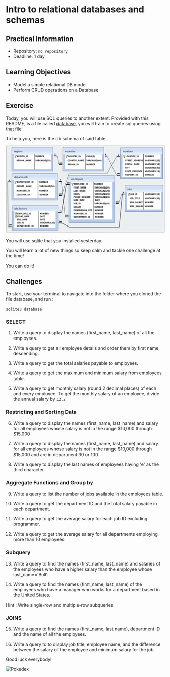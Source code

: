 # Intro to relational databases and schemas

## Practical Information

- Repository: `no repository`
- Deadline: 1 day

## Learning Objectives

- Model a simple relational DB model
- Perform CRUD operations on a Database

## Exercise

Today, you will use SQL queries to another extent.
Provided with this README, is a file called [database](./database), you will train to create sql queries using that file!

To help you, here is the db schema of said table.

![dbtable](./assets/dbschema.png)

You will use sqlite that you installed yesterday.

You will learn a lot of new things so keep calm and tackle one challenge at the time!

You can do it!

## Challenges

To start, use your terminal to navigate into the folder where you cloned the file database, and run :

```
sqlite3 database
```

### SELECT

1. Write a query to display the names (first_name, last_name) of all the employees.

2. Write a query to get all employee details and order them by first name, descending.

3. Write a query to get the total salaries payable to employees.

4. Write a query to get the maximum and minimum salary from employees table.

5. Write a query to get monthly salary (round 2 decimal places) of each and every employee. To get the monthly salary of an employee, divide the annual salary by `12,2`

### Restricting and Sorting Data

6. Write a query to display the names (first_name, last_name) and salary for all employees whose salary is not in the range $10,000 through $15,000

7. Write a query to display the names (first_name, last_name) and salary for all employees whose salary is not in the range $10,000 through $15,000 and are in department 30 or 100.

8. Write a query to display the last names of employees having 'e' as the third character.

### Aggregate Functions and Group by

9. Write a query to list the number of jobs available in the employees table.

10. Write a query to get the department ID and the total salary payable in each department.

11. Write a query to get the average salary for each job ID excluding programmer.

12. Write a query to get the average salary for all departments employing more than 10 employees.

### Subquery

13. Write a query to find the names (first_name, last_name) and salaries of the employees who have a higher salary than the employee whose last_name='Bull'.

14. Write a query to find the names (first_name, last_name) of the employees who have a manager who works for a department based in the United States.

Hint : Write single-row and multiple-row subqueries

### JOINS

15. Write a query to find the names (first_name, last name), department ID and the name of all the employees.

16. Write a query to to display job title, employee name, and the difference between the salary of the employee and minimum salary for the job.

Good luck everybody!

![Pokedex](https://media.giphy.com/media/110dhxfJebYOTm/giphy.gif)
